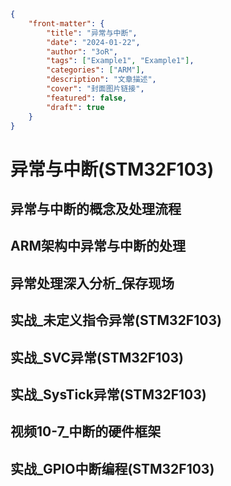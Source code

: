 ```json
{
    "front-matter": {
        "title": "异常与中断",
        "date": "2024-01-22",
        "author": "3oR",
        "tags": ["Example1", "Example1"],
        "categories": ["ARM"],
        "description": "文章描述",
        "cover": "封面图片链接",
        "featured": false, 
        "draft": true 
	}
}
```

# 异常与中断(STM32F103)

## 异常与中断的概念及处理流程

## ARM架构中异常与中断的处理

## 异常处理深入分析_保存现场

## 实战_未定义指令异常(STM32F103)

## 实战_SVC异常(STM32F103)

## 实战_SysTick异常(STM32F103)

## 视频10-7_中断的硬件框架

## 实战_GPIO中断编程(STM32F103)
